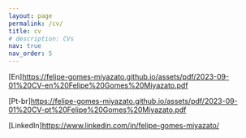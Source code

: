 ```yaml
---
layout: page
permalink: /cv/
title: cv
# description: CVs
nav: true
nav_order: 5
---
```


[En]<https://felipe-gomes-miyazato.github.io/assets/pdf/2023-09-01%20CV-en%20Felipe%20Gomes%20Miyazato.pdf>

[Pt-br]<https://felipe-gomes-miyazato.github.io/assets/pdf/2023-09-01%20CV-pt%20Felipe%20Gomes%20Miyazato.pdf>

[LinkedIn]<https://www.linkedin.com/in/felipe-gomes-miyazato/>
